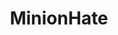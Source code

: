 ---
title: MinionHate
crosslinks:
- WackyTicTacs
- ReallyWackyTicTacs
- comedynecromancy
- Shadman
- DeepFriedMemes
- titlegore
- itwasagraveyardgraph
- dankchristianmemes
- splatoon
- KarmaConspiracy
- DonutSteel
- gatekeeping
- againstminionhate
- coaxedintoasnafu_irl
- dankmemes
- wackytictacs
- WhyWereTheyFilming
- chicago
- Nicegirls
---